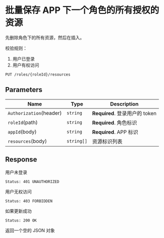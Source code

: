# 批量保存 APP 下一个角色的所有授权的资源

先删除角色下的所有资源，然后在插入。

校验规则：

1. 用户已登录
2. 用户有权访问

```text
PUT /roles/{roleId}/resources
```

## Parameters

| Name                    | Type       | Description                    |
| ----------------------- | ---------- | ------------------------------ |
| `Authorization`(header) | `string`   | **Required**. 登录用户的 token |
| `roleId`(path)          | `string`   | **Required**. 角色标识         |
| `appId`(body)           | `string`   | **Required**. APP 标识         |
| `resources`(body)       | `string[]` | 资源标识列表                   |

## Response

用户未登录

```text
Status: 401 UNAUTHORIZED
```

用户无权访问

```text
Status: 403 FORBIDDEN
```

如果更新成功

```text
Status: 200 OK
```
返回一个空的 JSON 对象
